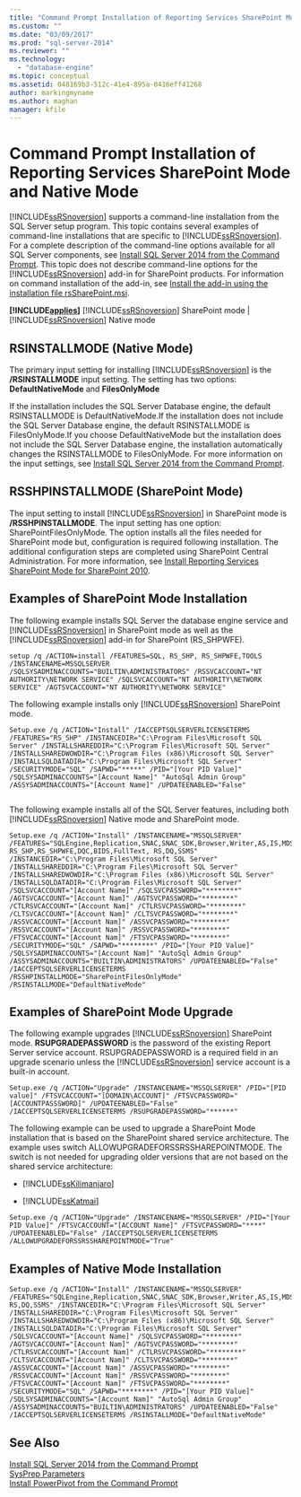 ```yaml
---
title: "Command Prompt Installation of Reporting Services SharePoint Mode and Native Mode | Microsoft Docs"
ms.custom: ""
ms.date: "03/09/2017"
ms.prod: "sql-server-2014"
ms.reviewer: ""
ms.technology: 
  - "database-engine"
ms.topic: conceptual
ms.assetid: 048169b3-512c-41e4-895a-0416eff41268
author: markingmyname
ms.author: maghan
manager: kfile
---
```

# Command Prompt Installation of Reporting Services SharePoint Mode and Native Mode
  [!INCLUDE[ssRSnoversion](../../includes/ssrsnoversion-md.md)] supports a command-line installation from the SQL Server setup program. This topic contains several examples of command-line installations that are specific to [!INCLUDE[ssRSnoversion](../../includes/ssrsnoversion-md.md)]. For a complete description of the command-line options available for all SQL Server components, see [Install SQL Server 2014 from the Command Prompt](../../database-engine/install-windows/install-sql-server-from-the-command-prompt.md). This topic does not describe command-line options for the [!INCLUDE[ssRSnoversion](../../includes/ssrsnoversion-md.md)] add-in for SharePoint products. For information on command installation of the add-in, see [Install the add-in using the installation file rsSharePoint.msi](install-or-uninstall-the-reporting-services-add-in-for-sharepoint.md#bkmk_install_rssharepoint).  
  
 **[!INCLUDE[applies](../../includes/applies-md.md)]**  [!INCLUDE[ssRSnoversion](../../includes/ssrsnoversion-md.md)] SharePoint mode | [!INCLUDE[ssRSnoversion](../../includes/ssrsnoversion-md.md)] Native mode  
  
## RSINSTALLMODE (Native Mode)  
 The primary input setting for installing [!INCLUDE[ssRSnoversion](../../includes/ssrsnoversion-md.md)] is the **/RSINSTALLMODE** input setting. The setting has two options: **DefaultNativeMode** and **FilesOnlyMode**  
  
 If the installation includes the SQL Server Database engine, the default RSINSTALLMODE is DefaultNativeMode.If the installation does not include the SQL Server Database engine, the default RSINSTALLMODE is FilesOnlyMode.If you choose DefaultNativeMode but the installation does not include the SQL Server Database engine, the installation automatically changes the RSINSTALLMODE to FilesOnlyMode. For more information on the input settings, see [Install SQL Server 2014 from the Command Prompt](../../database-engine/install-windows/install-sql-server-from-the-command-prompt.md).  
  
## RSSHPINSTALLMODE (SharePoint Mode)  
 The input setting to install [!INCLUDE[ssRSnoversion](../../includes/ssrsnoversion-md.md)] in SharePoint mode is **/RSSHPINSTALLMODE**. The input setting has one option: SharePointFilesOnlyMode. The option installs all the files needed for SharePoint mode but, configuration is required following installation. The additional configuration steps are completed using SharePoint Central Administration. For more information, see [Install Reporting Services SharePoint Mode for SharePoint 2010](../../sql-server/install/install-reporting-services-sharepoint-mode-for-sharepoint-2010.md).  
  
## Examples of SharePoint Mode Installation  
 The following example installs SQL Server the database engine service and [!INCLUDE[ssRSnoversion](../../includes/ssrsnoversion-md.md)] in SharePoint mode as well as the [!INCLUDE[ssRSnoversion](../../includes/ssrsnoversion-md.md)] add-in for SharePoint (RS_SHPWFE).  
  
```  
setup /q /ACTION=install /FEATURES=SQL, RS_SHP, RS_SHPWFE,TOOLS /INSTANCENAME=MSSQLSERVER /SQLSYSADMINACCOUNTS="BUILTIN\ADMINISTRATORS" /RSSVCACCOUNT="NT AUTHORITY\NETWORK SERVICE" /SQLSVCACCOUNT="NT AUTHORITY\NETWORK SERVICE" /AGTSVCACCOUNT="NT AUTHORITY\NETWORK SERVICE"  
```  
  
 The following example installs only [!INCLUDE[ssRSnoversion](../../includes/ssrsnoversion-md.md)] SharePoint mode.  
  
```  
Setup.exe /q /ACTION="Install" /IACCEPTSQLSERVERLICENSETERMS /FEATURES="RS_SHP" /INSTANCEDIR="C:\Program Files\Microsoft SQL Server" /INSTALLSHAREDDIR="C:\Program Files\Microsoft SQL Server" /INSTALLSHAREDWOWDIR="C:\Program Files (x86)\Microsoft SQL Server" /INSTALLSQLDATADIR="C:\Program Files\Microsoft SQL Server" /SECURITYMODE="SQL" /SAPWD="*****" /PID="[Your PID Value]" /SQLSYSADMINACCOUNTS="[Account Name]" "AutoSql Admin Group" /ASSYSADMINACCOUNTS="[Account Name]" /UPDATEENABLED="False"  
  
```  
  
 The following example installs all of the SQL Server features, including both [!INCLUDE[ssRSnoversion](../../includes/ssrsnoversion-md.md)] Native mode and SharePoint mode.  
  
```  
Setup.exe /q /ACTION="Install" /INSTANCENAME="MSSQLSERVER" /FEATURES="SQLEngine,Replication,SNAC,SNAC_SDK,Browser,Writer,AS,IS,MDS,Adv_SSMS,BC,BOL,Conn,SDK,DReplay_CTLR,DReplay_CLT, RS_SHP,RS_SHPWFE,DQC,BIDS,FullText, RS,DQ,SSMS" /INSTANCEDIR="C:\Program Files\Microsoft SQL Server" /INSTALLSHAREDDIR="C:\Program Files\Microsoft SQL Server" /INSTALLSHAREDWOWDIR="C:\Program Files (x86)\Microsoft SQL Server" /INSTALLSQLDATADIR="C:\Program Files\Microsoft SQL Server" /SQLSVCACCOUNT="[Account Name]" /SQLSVCPASSWORD="********" /AGTSVCACCOUNT="[Account Nam]" /AGTSVCPASSWORD="********" /CTLRSVCACCOUNT="[Account Nam]" /CTLRSVCPASSWORD="********" /CLTSVCACCOUNT="[Account Nam]" /CLTSVCPASSWORD="********" /ASSVCACCOUNT="[Account Nam]" /ASSVCPASSWORD="********" /RSSVCACCOUNT="[Account Nam]" /RSSVCPASSWORD="********" /FTSVCACCOUNT="[Account Nam]" /FTSVCPASSWORD="********" /SECURITYMODE="SQL" /SAPWD="********" /PID="[Your PID Value]" /SQLSYSADMINACCOUNTS="[Account Nam]" "AutoSql Admin Group" /ASSYSADMINACCOUNTS="BUILTIN\ADMINISTRATORS" /UPDATEENABLED="False" /IACCEPTSQLSERVERLICENSETERMS /RSSHPINSTALLMODE="SharePointFilesOnlyMode" /RSINSTALLMODE="DefaultNativeMode"  
```  
  
## Examples of SharePoint Mode Upgrade  
 The following example upgrades [!INCLUDE[ssRSnoversion](../../includes/ssrsnoversion-md.md)] SharePoint mode. **RSUPGRADEPASSWORD** is the password of the existing Report Server service account. RSUPGRADEPASSWORD is a required field in an upgrade scenario unless the [!INCLUDE[ssRSnoversion](../../includes/ssrsnoversion-md.md)] service account is a built-in account.  
  
```  
Setup.exe /q /ACTION="Upgrade" /INSTANCENAME="MSSQLSERVER" /PID="[PID value]" /FTSVCACCOUNT="[DOMAIN\ACCOUNT]" /FTSVCPASSWORD="[ACCOUNTPASSSWORD]" /UPDATEENABLED="False" /IACCEPTSQLSERVERLICENSETERMS /RSUPGRADEPASSWORD="******"  
```  
  
 The following example can be used to upgrade a SharePoint Mode installation that is based on the SharePoint shared service architecture. The example uses switch ALLOWUPGRADEFORSSRSSHAREPOINTMODE. The switch is not needed for upgrading older versions that are not based on the shared service architecture:  
  
-   [!INCLUDE[ssKilimanjaro](../../includes/sskilimanjaro-md.md)]  
  
-   [!INCLUDE[ssKatmai](../../includes/sskatmai-md.md)]  
  
```  
Setup.exe /q /ACTION="Upgrade" /INSTANCENAME="MSSQLSERVER" /PID="[Your PID Value]" /FTSVCACCOUNT="[ACCOUNT Name]" /FTSVCPASSWORD="****" /UPDATEENABLED="False" /IACCEPTSQLSERVERLICENSETERMS /ALLOWUPGRADEFORSSRSSHAREPOINTMODE="True"  
```  
  
## Examples of Native Mode Installation  
  
```  
Setup.exe /q /ACTION="Install" /INSTANCENAME="MSSQLSERVER" /FEATURES="SQLEngine,Replication,SNAC,SNAC_SDK,Browser,Writer,AS,IS,MDS,Adv_SSMS,BC,BOL,Conn,SDK,DReplay_CTLR,DReplay_CLT,DQC,BIDS,FullText, RS,DQ,SSMS" /INSTANCEDIR="C:\Program Files\Microsoft SQL Server" /INSTALLSHAREDDIR="C:\Program Files\Microsoft SQL Server" /INSTALLSHAREDWOWDIR="C:\Program Files (x86)\Microsoft SQL Server" /INSTALLSQLDATADIR="C:\Program Files\Microsoft SQL Server" /SQLSVCACCOUNT="[Account Name]" /SQLSVCPASSWORD="********" /AGTSVCACCOUNT="[Account Nam]" /AGTSVCPASSWORD="********" /CTLRSVCACCOUNT="[Account Nam]" /CTLRSVCPASSWORD="********" /CLTSVCACCOUNT="[Account Nam]" /CLTSVCPASSWORD="********" /ASSVCACCOUNT="[Account Nam]" /ASSVCPASSWORD="********" /RSSVCACCOUNT="[Account Nam]" /RSSVCPASSWORD="********" /FTSVCACCOUNT="[Account Nam]" /FTSVCPASSWORD="********" /SECURITYMODE="SQL" /SAPWD="********" /PID="[Your PID Value]" /SQLSYSADMINACCOUNTS="[Account Nam]" "AutoSql Admin Group" /ASSYSADMINACCOUNTS="BUILTIN\ADMINISTRATORS" /UPDATEENABLED="False" /IACCEPTSQLSERVERLICENSETERMS /RSINSTALLMODE="DefaultNativeMode"  
```  
  
## See Also  
 [Install SQL Server 2014 from the Command Prompt](../../database-engine/install-windows/install-sql-server-from-the-command-prompt.md)   
 [SysPrep Parameters](../../database-engine/install-windows/install-sql-server-from-the-command-prompt.md#SysPrep)   
 [Install PowerPivot from the Command Prompt](../../sql-server/install/install-powerpivot-from-the-command-prompt.md)  
  
  
